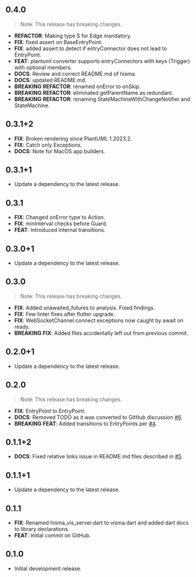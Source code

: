 ## 0.4.0

> Note: This release has breaking changes.

 - **REFACTOR**: Making type S for Edge mandatory.
 - **FIX**: fixed assert on BaseEntryPoint.
 - **FIX**: added assert to detect if entryConnector does not lead to EntryPoint.
 - **FEAT**: plantuml converter supports entryConnectors with keys (Trigger) with optional members.
 - **DOCS**: Review and correct README.md of hisma.
 - **DOCS**: updated README.md.
 - **BREAKING** **REFACTOR**: renamed onError to onSkip.
 - **BREAKING** **REFACTOR**: eliminated getParentName as redundant.
 - **BREAKING** **REFACTOR**: renaming StateMachineWithChangeNotifier and StateMachine.

## 0.3.1+2

 - **FIX**: Broken rendering since PlantUML 1.2023.2.
 - **FIX**: Catch only Exceptions.
 - **DOCS**: Note for MacOS app builders.

## 0.3.1+1

 - Update a dependency to the latest release.

## 0.3.1

 - **FIX**: Changed onError type to Action.
 - **FIX**: minInterval checks before Guard.
 - **FEAT**: Introduced internal transitions.

## 0.3.0+1

 - Update a dependency to the latest release.

## 0.3.0

> Note: This release has breaking changes.

 - **FIX**: Added unawaited_futures to analysis. Fixed findings.
 - **FIX**: Few linter fixes after flutter upgrade.
 - **FIX**: WebSocketChannel.connect exceptions now caught by await on ready.
 - **BREAKING** **FIX**: Added files accidentally left out from previous commit.

## 0.2.0+1

 - Update a dependency to the latest release.

## 0.2.0

> Note: This release has breaking changes.

 - **FIX**: EntryPoint to EntryPoint.
 - **DOCS**: Removed TODO as it was converted to GitHub discussion [#6](https://github.com/tamas-p/hisma/issues/6).
 - **BREAKING** **FEAT**: Added transitions to EntryPoints per [#4](https://github.com/tamas-p/hisma/issues/4).

## 0.1.1+2

 - **DOCS**: Fixed relative links issue in README.md files described in [#5](https://github.com/tamas-p/hisma/issues/5).

## 0.1.1+1

 - Update a dependency to the latest release.

## 0.1.1

 - **FIX**: Renamed hisma_vis_server.dart to visma.dart and added dart docs to library declarations.
 - **FEAT**: Initial commit on GitHub.

## 0.1.0

- Initial development release.
